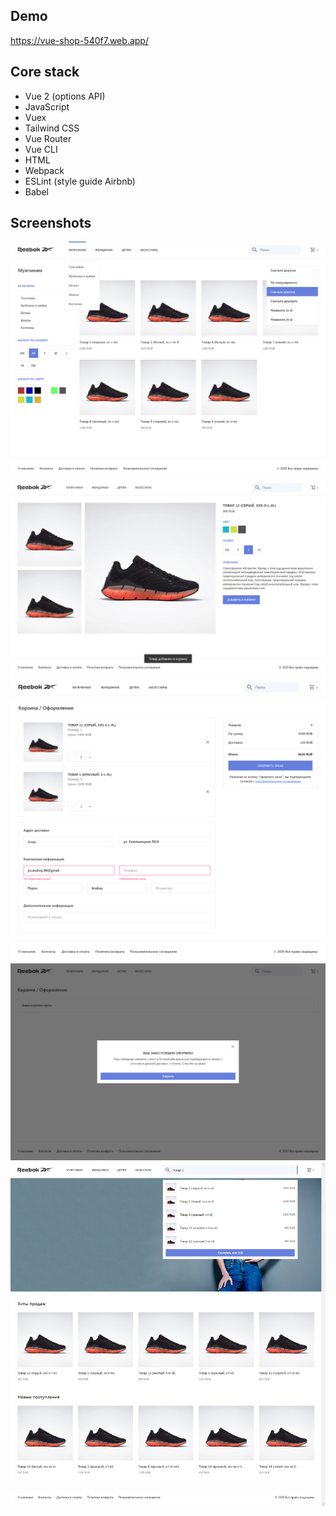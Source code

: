 ## Demo
https://vue-shop-540f7.web.app/

## Core stack
- Vue 2 (options API)
- JavaScript
- Vuex
- Tailwind CSS
- Vue Router
- Vue CLI
- HTML
- Webpack
- ESLint (style guide Airbnb)
- Babel

## Screenshots
![](screenshots/1.png)
![](screenshots/2.png)
![](screenshots/3.png)
![](screenshots/4.png)
![](screenshots/5.png)
